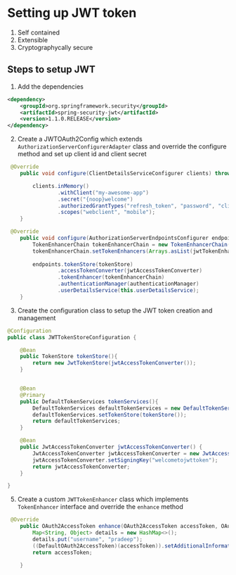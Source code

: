 # Setting up JWT token

1. Self contained
2. Extensible
3. Cryptographycally secure

## Steps to setup JWT 
1. Add the dependencies
```xml
<dependency>
    <groupId>org.springframework.security</groupId>
    <artifactId>spring-security-jwt</artifactId>
    <version>1.1.0.RELEASE</version>
</dependency>
```

2. Create a JWTOAuth2Config which extends `AuthorizationServerConfigurerAdapter` class and override the configure method and set up client id and client secret
```java 
 @Override
    public void configure(ClientDetailsServiceConfigurer clients) throws Exception {

        clients.inMemory()
                .withClient("my-awesome-app")
                .secret("{noop}welcome")
                .authorizedGrantTypes("refresh_token", "password", "client_credentials")
                .scopes("webclient", "mobile");
    }

 @Override
    public void configure(AuthorizationServerEndpointsConfigurer endpoints) throws Exception {
        TokenEnhancerChain tokenEnhancerChain = new TokenEnhancerChain();
        tokenEnhancerChain.setTokenEnhancers(Arrays.asList(jwtTokenEnhancer));
        
        endpoints.tokenStore(tokenStore)
                .accessTokenConverter(jwtAccessTokenConverter)
                .tokenEnhancer(tokenEnhancerChain)
                .authenticationManager(authenticationManager)
                .userDetailsService(this.userDetailsService);
    }
```

3. Create the configuration class to setup the JWT token creation and management

```java
@Configuration
public class JWTTokenStoreConfiguration {

    @Bean
    public TokenStore tokenStore(){
        return new JwtTokenStore(jwtAccessTokenConverter());
    }


    @Bean
    @Primary
    public DefaultTokenServices tokenServices(){
        DefaultTokenServices defaultTokenServices = new DefaultTokenServices();
        defaultTokenServices.setTokenStore(tokenStore());
        return defaultTokenServices;
    }

    @Bean
    public JwtAccessTokenConverter jwtAccessTokenConverter() {
        JwtAccessTokenConverter jwtAccessTokenConverter = new JwtAccessTokenConverter();
        jwtAccessTokenConverter.setSigningKey("welcometojwttoken");
        return jwtAccessTokenConverter;
    }

}
```

5. Create a custom `JWTTokenEnhancer` class which implements `TokenEnhancer` interface and override the `enhance` method

```java
 @Override
    public OAuth2AccessToken enhance(OAuth2AccessToken accessToken, OAuth2Authentication authentication) {
        Map<String, Object> details = new HashMap<>();
        details.put("username", "pradeep");
        ((DefaultOAuth2AccessToken)(accessToken)).setAdditionalInformation(details);
        return accessToken;

    }
```
